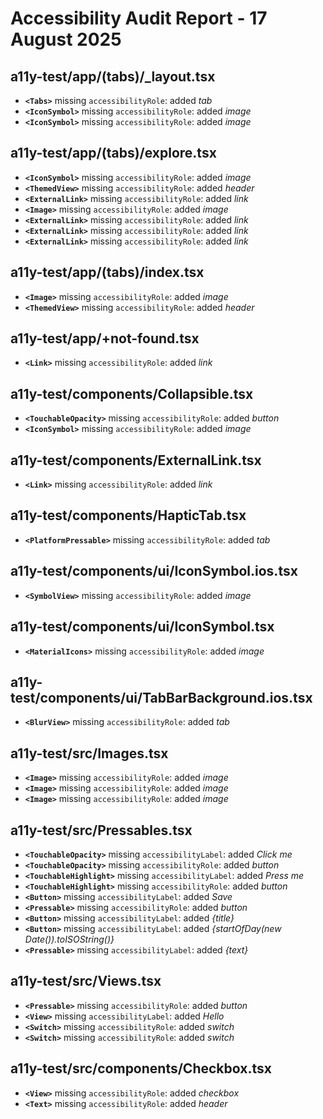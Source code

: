 # Accessibility Audit Report - 17 August 2025 

## a11y-test/app/(tabs)/_layout.tsx

- **`<Tabs>`** missing `accessibilityRole`: added _tab_
- **`<IconSymbol>`** missing `accessibilityRole`: added _image_
- **`<IconSymbol>`** missing `accessibilityRole`: added _image_

## a11y-test/app/(tabs)/explore.tsx

- **`<IconSymbol>`** missing `accessibilityRole`: added _image_
- **`<ThemedView>`** missing `accessibilityRole`: added _header_
- **`<ExternalLink>`** missing `accessibilityRole`: added _link_
- **`<Image>`** missing `accessibilityRole`: added _image_
- **`<ExternalLink>`** missing `accessibilityRole`: added _link_
- **`<ExternalLink>`** missing `accessibilityRole`: added _link_
- **`<ExternalLink>`** missing `accessibilityRole`: added _link_

## a11y-test/app/(tabs)/index.tsx

- **`<Image>`** missing `accessibilityRole`: added _image_
- **`<ThemedView>`** missing `accessibilityRole`: added _header_

## a11y-test/app/+not-found.tsx

- **`<Link>`** missing `accessibilityRole`: added _link_

## a11y-test/components/Collapsible.tsx

- **`<TouchableOpacity>`** missing `accessibilityRole`: added _button_
- **`<IconSymbol>`** missing `accessibilityRole`: added _image_

## a11y-test/components/ExternalLink.tsx

- **`<Link>`** missing `accessibilityRole`: added _link_

## a11y-test/components/HapticTab.tsx

- **`<PlatformPressable>`** missing `accessibilityRole`: added _tab_

## a11y-test/components/ui/IconSymbol.ios.tsx

- **`<SymbolView>`** missing `accessibilityRole`: added _image_

## a11y-test/components/ui/IconSymbol.tsx

- **`<MaterialIcons>`** missing `accessibilityRole`: added _image_

## a11y-test/components/ui/TabBarBackground.ios.tsx

- **`<BlurView>`** missing `accessibilityRole`: added _tab_

## a11y-test/src/Images.tsx

- **`<Image>`** missing `accessibilityRole`: added _image_
- **`<Image>`** missing `accessibilityRole`: added _image_
- **`<Image>`** missing `accessibilityRole`: added _image_

## a11y-test/src/Pressables.tsx

- **`<TouchableOpacity>`** missing `accessibilityLabel`: added _Click me_
- **`<TouchableOpacity>`** missing `accessibilityRole`: added _button_
- **`<TouchableHighlight>`** missing `accessibilityLabel`: added _Press me_
- **`<TouchableHighlight>`** missing `accessibilityRole`: added _button_
- **`<Button>`** missing `accessibilityLabel`: added _Save_
- **`<Pressable>`** missing `accessibilityRole`: added _button_
- **`<Button>`** missing `accessibilityLabel`: added _{title}_
- **`<Button>`** missing `accessibilityLabel`: added _{startOfDay(new Date()).toISOString()}_
- **`<Pressable>`** missing `accessibilityLabel`: added _{text}_

## a11y-test/src/Views.tsx

- **`<Pressable>`** missing `accessibilityRole`: added _button_
- **`<View>`** missing `accessibilityLabel`: added _Hello_
- **`<Switch>`** missing `accessibilityRole`: added _switch_
- **`<Switch>`** missing `accessibilityRole`: added _switch_

## a11y-test/src/components/Checkbox.tsx

- **`<View>`** missing `accessibilityRole`: added _checkbox_
- **`<Text>`** missing `accessibilityRole`: added _header_

